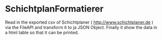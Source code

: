 SchichtplanFormatierer
======================

Read in the exported csv of Schichtplaner ( http://www.schichtplaner.de ) via the FileAPI and transform it to ja JSON Object. Finally it show the data in a html table so that it can be printed. 